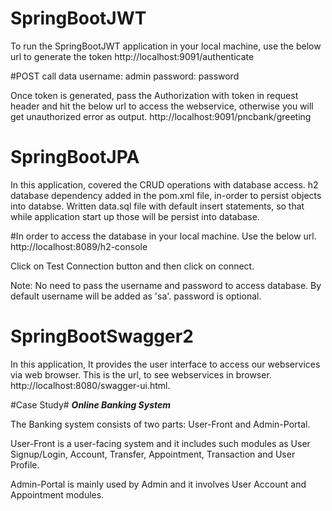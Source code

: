 # SpringBootJWT
To run the SpringBootJWT application in your local machine, use the below url to generate the token
http://localhost:9091/authenticate

#POST call data
username: admin 
password: password

Once token is generated, pass the Authorization with token in request header and hit the below url to access the webservice, otherwise you will get unauthorized error as output.
http://localhost:9091/pncbank/greeting

# SpringBootJPA
In this application, covered the CRUD operations with database access.
h2 database dependency added in the pom.xml file, in-order to persist objects into databse.
Written data.sql file with default insert statements, so that while application start up those will be persist into database.

#In order to access the database in your local machine. Use the below url.
http://localhost:8089/h2-console

Click on Test Connection button and then click on connect.

Note: No need to pass the username and password to access database. By default username will be added as 'sa'. password is optional.

# SpringBootSwagger2
In this application, It provides the user interface to access our webservices via web browser.
This is the url, to see webservices in browser. http://localhost:8080/swagger-ui.html.

#Case Study#
*****Online Banking System*****

The Banking system consists of two parts: User-Front and Admin-Portal. 

User-Front is a user-facing system and it includes such modules as User Signup/Login, Account, Transfer, 
Appointment, Transaction and User Profile. 

Admin-Portal is mainly used by Admin and it involves User Account and Appointment modules.

